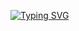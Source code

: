 [![Typing SVG](https://readme-typing-svg.demolab.com/?lines=Hi+there+😊&size=25&color=58a6ff)](https://git.io/typing-svg)
<!-- ## :seedling: Projects
- <a href="https://github.com/kimsj-git/League_of_MOVIES">League of MOVIES</a>
- <a href="https://github.com/kimsj-git/YES_ALGO_KEEP_CODING">YES_ALGO_KEEP_CODING</a>

## :four_leaf_clover: Problem solving
- <a href="https://github.com/kimsj-git/Algorithm_Problem-solving">Algorithm_Problem-solving</a>
- <a href="https://github.com/kimsj-git/Leetcode">Leetcode</a>

## 🛠️ Skills & Tools
![skills](https://skillicons.dev/icons?i=python,fastapi,django,flask,pytorch,javascript,react,vuejs,html,css,nodejs,mysql,mongodb,sqlite,git,github,gitlab,vscode,figma&theme=light) -->

<!--
**kimsj-git/kimsj-git** is a ✨ _special_ ✨ repository because its `README.md` (this file) appears on your GitHub profile.

Here are some ideas to get you started:

- 🔭 I’m currently working on ...
- 🌱 I’m currently learning ...
- 👯 I’m looking to collaborate on ...
- 🤔 I’m looking for help with ...
- 💬 Ask me about ...
- 📫 How to reach me: ...
- 😄 Pronouns: ...
- ⚡ Fun fact: ...
-->
